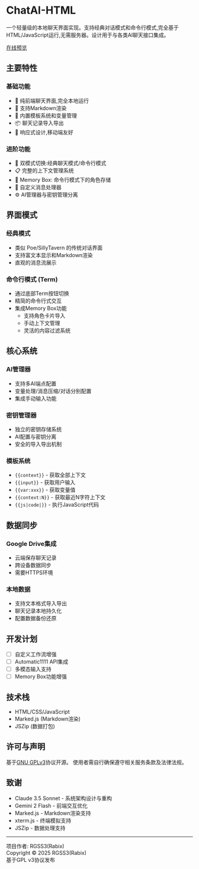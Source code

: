 # ChatAI-HTML

一个轻量级的本地聊天界面实现。支持经典对话模式和命令行模式,完全基于HTML/JavaScript运行,无需服务器。设计用于与各类AI聊天接口集成。

[在线预览](https://rgss3.github.io/ChatAI-HTML)

## 主要特性

### 基础功能
- 💬 纯前端聊天界面,完全本地运行
- 📝 支持Markdown渲染
- 🔄 内置模板系统和变量管理
- 📦 聊天记录导入导出
- 📱 响应式设计,移动端友好

### 进阶功能
- 🤖 双模式切换:经典聊天模式/命令行模式
- 📋 完整的上下文管理系统
- 💾 Memory Box: 命令行模式下的角色存储
- 🎨 自定义消息处理器
- ⚙️ AI管理器与密钥管理分离

## 界面模式

### 经典模式
- 类似 Poe/SillyTavern 的传统对话界面
- 支持富文本显示和Markdown渲染
- 直观的消息流展示

### 命令行模式 (Term)
- 通过底部Term按钮切换
- 精简的命令行式交互
- 集成Memory Box功能
  - 支持角色卡片导入
  - 手动上下文管理
  - 灵活的内容过滤系统

## 核心系统

### AI管理器
- 支持多AI端点配置
- 变量处理/消息压缩/对话分别配置
- 集成手动输入功能

### 密钥管理器
- 独立的密钥存储系统
- AI配置与密钥分离
- 安全的导入导出机制

### 模板系统
- `{{context}}` - 获取全部上下文
- `{{input}}` - 获取用户输入
- `{{var:xxx}}` - 获取变量值
- `{{context:N}}` - 获取最近N字符上下文
- `{{js|code|}}` - 执行JavaScript代码

## 数据同步

### Google Drive集成
- 云端保存聊天记录
- 跨设备数据同步
- 需要HTTPS环境

### 本地数据
- 支持文本格式导入导出
- 聊天记录本地持久化
- 配置数据备份还原

## 开发计划

- [ ] 自定义工作流增强
- [ ] Automatic1111 API集成
- [ ] 多模态输入支持
- [ ] Memory Box功能增强

## 技术栈

- HTML/CSS/JavaScript
- Marked.js (Markdown渲染)
- JSZip (数据打包)

## 许可与声明

基于[GNU GPLv3](https://www.gnu.org/licenses/gpl-3.0.html)协议开源。
使用者需自行确保遵守相关服务条款及法律法规。

## 致谢

- Claude 3.5 Sonnet - 系统架构设计与重构
- Gemini 2 Flash - 前端交互优化
- Marked.js - Markdown渲染支持
- xterm.js - 终端模拟支持
- JSZip - 数据处理支持

---

项目作者: RGSS3(Rabix)  
Copyright © 2025 RGSS3(Rabix)  
基于GPL v3协议发布
